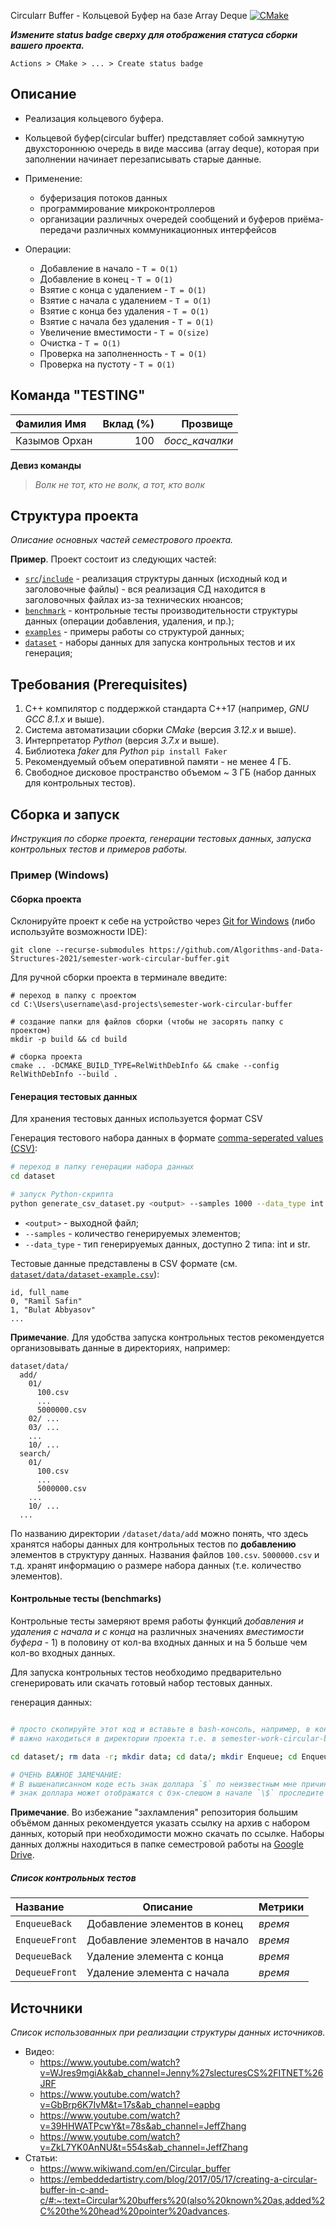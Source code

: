 Circularr Buffer - Кольцевой Буфер на базе Array Deque
[![CMake](https://github.com/Algorithms-and-Data-Structures-2021/semester-work-circular-buffer/actions/workflows/cmake.yml/badge.svg?branch=main)](https://github.com/Algorithms-and-Data-Structures-2021/semester-work-circular-buffer/actions/workflows/cmake.yml)

**_Измените status badge сверху для отображения статуса сборки вашего проекта._**

`Actions > CMake > ... > Create status badge`

## Описание

- Реализация кольцевого буфера. 
- Кольцевой буфер(circular buffer) представляет собой замкнутую двухстороннюю очередь в виде массива (array deque), которая при заполнении начинает перезаписывать старые данные.
- Применение:
  - буферизация потоков данных
  - программирование микроконтроллеров
  - организации различных очередей сообщений и буферов приёма-передачи различных коммуникационных интерфейсов

- Операции:
  - Добавление в начало - `Т = О(1)`
  - Добавление в конец - `Т = О(1)`
  - Взятие с конца с удалением - `Т = О(1)`
  - Взятие с начала с удалением - `Т = О(1)`
  - Взятие с конца без удаления - `Т = О(1)`
  - Взятие с начала без удаления - `Т = О(1)`
  - Увеличение вместимости - `Т = О(size)`
  - Очистка - `Т = О(1)`
  - Проверка на заполненность - `Т = О(1)`
  - Проверка на пустоту - `Т = О(1)`

## Команда "TESTING"

| Фамилия Имя     | Вклад (%) | Прозвище              |
| :---            |   ---:    |  ---:                 |
| Казымов Орхан   | 100       |  _босс_качалки_       |

**Девиз команды**
> _Волк не тот, кто не волк, а тот, кто волк_

## Структура проекта

_Описание основных частей семестрового проекта._

**Пример**. Проект состоит из следующих частей:

- [`src`](src)/[`include`](include) - реализация структуры данных (исходный код и заголовочные файлы) - вся реализация СД находится в заголовочных файлах из-за технических нюансов;
- [`benchmark`](benchmark) - контрольные тесты производительности структуры данных (операции добавления, удаления, и пр.);
- [`examples`](examples) - примеры работы со структурой данных;
- [`dataset`](dataset) - наборы данных для запуска контрольных тестов и их генерация;

## Требования (Prerequisites)

1. С++ компилятор c поддержкой стандарта C++17 (например, _GNU GCC 8.1.x_ и выше).
2. Система автоматизации сборки _CMake_ (версия _3.12.x_ и выше).
3. Интерпретатор _Python_ (версия _3.7.x_ и выше).
4. Библиотека _faker_ для _Python_ `pip install Faker`
5. Рекомендуемый объем оперативной памяти - не менее 4 ГБ.
6. Свободное дисковое пространство объемом ~ 3 ГБ (набор данных для контрольных тестов).

## Сборка и запуск

_Инструкция по сборке проекта, генерации тестовых данных, запуска контрольных тестов и примеров работы._

### Пример (Windows)

#### Сборка проекта

Склонируйте проект к себе на устройство через [Git for Windows](https://gitforwindows.org/) (либо используйте
возможности IDE):

```shell
git clone --recurse-submodules https://github.com/Algorithms-and-Data-Structures-2021/semester-work-circular-buffer.git
```

Для ручной сборки проекта в терминале введите:

```shell
# переход в папку с проектом
cd C:\Users\username\asd-projects\semester-work-circular-buffer

# создание папки для файлов сборки (чтобы не засорять папку с проектом) 
mkdir -p build && cd build 

# сборка проекта
cmake .. -DCMAKE_BUILD_TYPE=RelWithDebInfo && cmake --config RelWithDebInfo --build . 
```

#### Генерация тестовых данных

Для хранения тестовых данных используется формат CSV

Генерация тестового набора данных в
формате [comma-seperated values (CSV)](https://en.wikipedia.org/wiki/Comma-separated_values):

```bash
# переход в папку генерации набора данных
cd dataset

# запуск Python-скрипта
python generate_csv_dataset.py <output> --samples 1000 --data_type int
```

- `<output>` - выходной файл;
- `--samples` - количество генерируемых элементов;
- `--data_type` - тип генерируемых данных, доступно 2 типа: int и str.

Тестовые данные представлены в CSV формате (см.
[`dataset/data/dataset-example.csv`](dataset/data/dataset-example.csv)):

```csv
id, full_name
0, "Ramil Safin"
1, "Bulat Abbyasov"
...
```

**Примечание**. Для удобства запуска контрольных тестов рекомендуется организовывать данные в директориях, например:

```shell
dataset/data/
  add/
    01/
      100.csv
      ...
      5000000.csv
    02/ ...
    03/ ...
    ...
    10/ ...
  search/
    01/
      100.csv
      ...
      5000000.csv
    ...
    10/ ...
  ...
```

По названию директории `/dataset/data/add` можно понять, что здесь хранятся наборы данных для контрольных тестов по
**добавлению** элементов в структуру данных. Названия файлов `100.csv`. `5000000.csv` и т.д. хранят информацию о размере набора данных (т.е. количество элементов). 

#### Контрольные тесты (benchmarks)
 Контрольные тесты замеряют время работы функций *добавления и удаления с начала и с конца* на различных значениях *вместимости буфера* - 1) в половину от кол-ва входных данных и на 5 больше чем кол-во входных данных. 

Для запуска контрольных тестов необходимо предварительно сгенерировать или скачать готовый набор тестовых данных.

генерация данных:
```bash

# просто скопируйте этот код и вставьте в bash-консоль, например, в консоль clion
# важно находиться в директории проекта т.е. в semester-work-circular-buffer

cd dataset/; rm data -r; mkdir data; cd data/; mkdir Enqueue; cd Enqueue/; mkdir int; cd int/; for i in {01..10}; do mkdir $i; done; cd ../../../; for ((samples = 100; samples < 1000001; samples *= 10)); do for path_ in data/Enqueue/int/{01..10}/; do python generate_csv_dataset.py "$path_$samples.csv" --samples $samples; done; done; for ((samples = 500; samples < 5000001; samples *= 10)); do for path_ in data/Enqueue/int/{01..10}/; do python generate_csv_dataset.py "$path_$samples.csv" --samples $samples; done; done; cd ../;

# ОЧЕНЬ ВАЖНОЕ ЗАМЕЧАНИЕ:
# В вышенаписанном коде есть знак доллара `$` по неизвестным мне причинам, если смотреть на файл README.md в Clion, 
# знак доллара может отображатся с бэк-слешом в начале `\$` проследите чтобы при копировании кода перед знаком доллара не было бэк-слеша

```

**Примечание**. Во избежание "захламления" репозитория большим объёмом данных рекомендуется указать ссылку на архив с
набором данных, который при необходимости можно скачать по ссылке. Наборы данных должны находиться в папке семестровой
работы на [Google Drive](https://drive.google.com/drive/folders/1h1ojX6_vL8X1GczpKUUJCW6cxpVAbDCz?usp=sharing).

##### Список контрольных тестов

| Название                  | Описание                                | Метрики         |
| :---                      | ---                                     | :---            |
| `EnqueueBack`             | Добавление элементов в конец            | _время_         |
| `EnqueueFront`            | Добавление элементов в начало           | _время_         |
| `DequeueBack`             | Удаление элемента с конца               | _время_         |
| `DequeueFront`            | Удаление элемента с начала              | _время_         |


## Источники

_Список использованных при реализации структуры данных источников._

- Видео:
  - https://www.youtube.com/watch?v=WJres9mgiAk&ab_channel=Jenny%27slecturesCS%2FITNET%26JRF
  - https://www.youtube.com/watch?v=GbBrp6K7IvM&t=17s&ab_channel=eapbg
  - https://www.youtube.com/watch?v=39HHWATPcwY&t=78s&ab_channel=JeffZhang
  - https://www.youtube.com/watch?v=ZkL7YK0AnNU&t=554s&ab_channel=JeffZhang
- Статьи:
  - https://www.wikiwand.com/en/Circular_buffer
  - https://embeddedartistry.com/blog/2017/05/17/creating-a-circular-buffer-in-c-and-c/#:~:text=Circular%20buffers%20(also%20known%20as,added%2C%20the%20head%20pointer%20advances.
